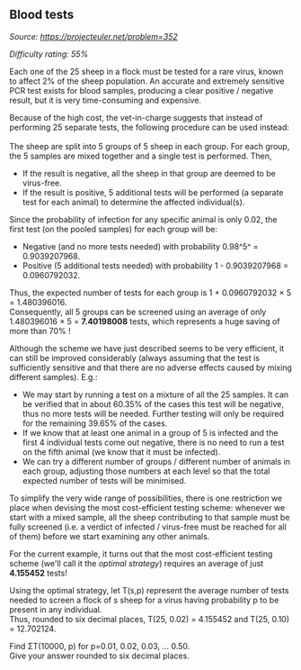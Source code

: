 Blood tests
-----------

*Source: https://projecteuler.net/problem=352*


*Difficulty rating: 55%*

Each one of the 25 sheep in a flock must be tested for a rare virus,
known to affect 2% of the sheep population. An accurate and extremely
sensitive PCR test exists for blood samples, producing a clear positive
/ negative result, but it is very time-consuming and expensive.

Because of the high cost, the vet-in-charge suggests that instead of
performing 25 separate tests, the following procedure can be used
instead:\
\
 The sheep are split into 5 groups of 5 sheep in each group. For each
group, the 5 samples are mixed together and a single test is performed.
Then,

-   If the result is negative, all the sheep in that group are deemed to
    be virus-free.
-   If the result is positive, 5 additional tests will be performed (a
    separate test for each animal) to determine the affected
    individual(s).

Since the probability of infection for any specific animal is only 0.02,
the first test (on the pooled samples) for each group will be:

-   Negative (and no more tests needed) with probability 0.98^5^ =
    0.9039207968.
-   Positive (5 additional tests needed) with probability 1 -
    0.9039207968 = 0.0960792032.

Thus, the expected number of tests for each group is 1 + 0.0960792032 ×
5 = 1.480396016.\
 Consequently, all 5 groups can be screened using an average of only
1.480396016 × 5 = **7.40198008** tests, which represents a huge saving
of more than 70% !

Although the scheme we have just described seems to be very efficient,
it can still be improved considerably (always assuming that the test is
sufficiently sensitive and that there are no adverse effects caused by
mixing different samples). E.g.:

-   We may start by running a test on a mixture of all the 25 samples.
    It can be verified that in about 60.35% of the cases this test will
    be negative, thus no more tests will be needed. Further testing will
    only be required for the remaining 39.65% of the cases.
-   If we know that at least one animal in a group of 5 is infected and
    the first 4 individual tests come out negative, there is no need to
    run a test on the fifth animal (we know that it must be infected).
-   We can try a different number of groups / different number of
    animals in each group, adjusting those numbers at each level so that
    the total expected number of tests will be minimised.

To simplify the very wide range of possibilities, there is one
restriction we place when devising the most cost-efficient testing
scheme: whenever we start with a mixed sample, all the sheep
contributing to that sample must be fully screened (i.e. a verdict of
infected / virus-free must be reached for all of them) before we start
examining any other animals.

For the current example, it turns out that the most cost-efficient
testing scheme (we'll call it the *optimal strategy*) requires an
average of just **4.155452** tests!

Using the optimal strategy, let T(s,p) represent the average number of
tests needed to screen a flock of s sheep for a virus having probability
p to be present in any individual.\
 Thus, rounded to six decimal places, T(25, 0.02) = 4.155452 and T(25,
0.10) = 12.702124.

Find ΣT(10000, p) for p=0.01, 0.02, 0.03, ... 0.50.\
 Give your answer rounded to six decimal places.
